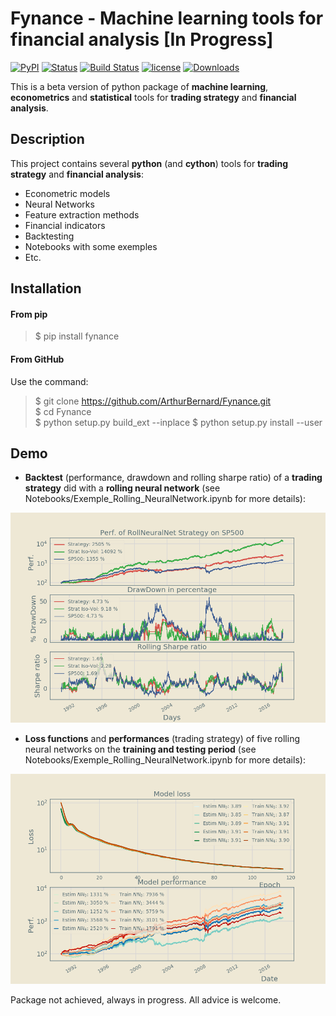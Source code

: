 # Fynance - Machine learning tools for financial analysis [In Progress]

[![PyPI](https://img.shields.io/pypi/v/fynance.svg)](https://pypi.org/project/fynance/)
[![Status](https://img.shields.io/pypi/status/fynance.svg?colorB=blue)](https://pypi.org/project/fynance/)
[![Build Status](https://travis-ci.org/ArthurBernard/Fynance.svg?branch=master)](https://travis-ci.org/ArthurBernard/Fynance)
[![license](https://img.shields.io/github/license/ArthurBernard/fynance.svg)](https://github.com/ArthurBernard/Fynance/blob/master/LICENSE.txt)
[![Downloads](https://pepy.tech/badge/fynance)](https://pepy.tech/project/fynance)

This is a beta version of python package of **machine learning**, **econometrics** and **statistical** tools for **trading strategy** and **financial analysis**.

## Description

This project contains several **python** (and **cython**) tools for **trading strategy** and **financial analysis**:
- Econometric models
- Neural Networks
- Feature extraction methods
- Financial indicators
- Backtesting
- Notebooks with some exemples
- Etc.

## Installation

#### From pip

> $ pip install fynance

#### From GitHub

Use the command:

> $ git clone https://github.com/ArthurBernard/Fynance.git   
> $ cd Fynance   
> $ python setup.py build_ext --inplace
> $ python setup.py install --user   

## Demo

- **Backtest** (performance, drawdown and rolling sharpe ratio) of a **trading strategy** did with a **rolling neural network** (see Notebooks/Exemple_Rolling_NeuralNetwork.ipynb for more details):

![backtest_RollNeuralNet](https://github.com/ArthurBernard/Fynance/blob/master/pictures/backtest_RollNeuralNet.png)

- **Loss functions** and **performances** (trading strategy) of five rolling neural networks on the **training and testing period** (see Notebooks/Exemple_Rolling_NeuralNetwork.ipynb for more details):

![loss_RollNeuralNet](https://github.com/ArthurBernard/Fynance/blob/master/pictures/loss_RollNeuralNet.png)

Package not achieved, always in progress. All advice is welcome.